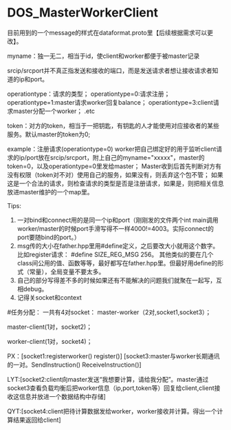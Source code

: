 # DOS_MasterWorkerClient
目前用到的一个message的样式在dataformat.proto里【后续根据需求可以更改】。

myname：独一无二，相当于id，使client和worker都便于被master记录

srcip/srcport并不真正指发送和接收的端口，而是发送请求者想让接收请求者知道的ip和port。

operationtype：请求的类型；
operationtype=0:请求注册；
operationtype=1:master请求worker回复balance；
operationtype=3:client请求master分配一个worker；
.etc

token：对方的token，相当于一把钥匙，有钥匙的人才能使用对应接收者的某些服务。默认master的token为0;

example：注册请求(operationtype=0)
worker把自己绑定好的用于监听client请求的ip/port放在srcip/srcport，附上自己的myname="xxxxx"，master的token=0，以及operationtype=0里发给master；
Master收到后首先判断对方有没有权限（token对不对）使用自己的服务，如果没有，则丢弃这个包不管；
如果这是一个合法的请求，则检查请求的类型是否是注册请求，如果是，则把相关信息放进master维护的一个map里。

Tips:
1. 一对bind和connect用的是同一个ip和port（刚刚发的文件两个int main调用worker/master的时候port手滑写得不一样4000!=4003。实际connect的port要随bind的port。）
2. msg传的大小在father.hpp里用#define定义，之后要改大小就用这个数字。比如register请求：
#define SIZE_REG_MSG 256。
其他类似的要在几个class间公用的值、函数等等，最好都写在father.hpp里。但最好用define的形式（常量），全局变量不要太多。
3. 自己的部分写得差不多的时候如果还有不能解决的问题我们就聚在一起写，互相debug。
4. 记得关socket和context

#任务分配：
一共有4对socket：
master-worker（2对,socket1,socket3）；

master-client(1对，socket2)；

worker-client(1对，socket4)；

PX：[socket1:registerworker() register()] [socket3:master与worker长期通讯的一对。SendInstruction() ReceiveInstruction()]

LYT:[socket2:client向master发送“我想要计算，请给我分配”。master通过socket3查看负载均衡后把worker信息（ip,port,token等）回复给client,client接收这信息并放进一个数据结构中存储]

QYT:[socket4:client把待计算数据发给worker，worker接收并计算。得出一个计算结果返回给client]


